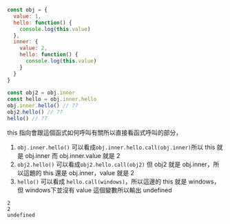 ``` js
const obj = {
  value: 1,
  hello: function() {
    console.log(this.value)
  },
  inner: {
    value: 2,
    hello: function() {
      console.log(this.value)
    }
  }
}
  
const obj2 = obj.inner
const hello = obj.inner.hello
obj.inner.hello() // ??
obj2.hello() // ??
hello() // ??
```
this 指向會跟這個函式如何呼叫有關所以直接看函式呼叫的部分，
1. `obj.inner.hello()` 可以看成`obj.inner.hello.call(obj.inner)`所以 this 就是 obj.inner 而 obj.inner.value 就是 2
2. `obj2.hello()` 可以看成`obj2.hello.call(obj2)` 但 obj2 就是 obj.inner，所以這題的 this 還是 obj.inner，value 就是 2
3. `hello()` 可以看成 `hello.call(windows)`，所以這邊的 this 就是 windows，但 windows下並沒有 value 這個變數所以輸出 undefined
```
2
2
undefined
```